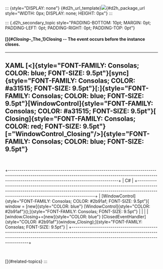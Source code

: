 ::: {style="DISPLAY: none"}
[](ms-xhelp:///?Id=d2h_url_template){#d2h_url_template}![](!package_url!){#d2h_package_url style="WIDTH: 0px; DISPLAY: none; HEIGHT: 0px"}
:::

::: {.d2h_secondary_topic style="PADDING-BOTTOM: 10pt; MARGIN: 0pt; PADDING-LEFT: 0pt; PADDING-RIGHT: 0pt; PADDING-TOP: 0pt"}
#### []{#_Closing_–_The_1}Closing -- The event occurs before the instance closes.

  ----------------------------------------------------------------------------------------------------------------------------------------------------------------------------------------------------------------------------------------------------------------------------------------------------------------------------------------------------------------------------------------------------------------------------------------------------------------
  XAML
  [\<]{style="FONT-FAMILY: Consolas; COLOR: blue; FONT-SIZE: 9.5pt"}[sync]{style="FONT-FAMILY: Consolas; COLOR: #a31515; FONT-SIZE: 9.5pt"}[:]{style="FONT-FAMILY: Consolas; COLOR: blue; FONT-SIZE: 9.5pt"}[WindowControl]{style="FONT-FAMILY: Consolas; COLOR: #a31515; FONT-SIZE: 9.5pt"}[ Closing]{style="FONT-FAMILY: Consolas; COLOR: red; FONT-SIZE: 9.5pt"}[=\"WindowControl_Closing\"/\>]{style="FONT-FAMILY: Consolas; COLOR: blue; FONT-SIZE: 9.5pt"}
  ----------------------------------------------------------------------------------------------------------------------------------------------------------------------------------------------------------------------------------------------------------------------------------------------------------------------------------------------------------------------------------------------------------------------------------------------------------------

 

+--------------------------------------------------------------------------------------------------------------------------------------------------------------------------------------------------------------------+
| C#                                                                                                                                                                                                                 |
+--------------------------------------------------------------------------------------------------------------------------------------------------------------------------------------------------------------------+
| [WindowControl]{style="FONT-FAMILY: Consolas; COLOR: #2b91af; FONT-SIZE: 9.5pt"}[ window = [new]{style="COLOR: blue"} [WindowControl]{style="COLOR: #2b91af"}();]{style="FONT-FAMILY: Consolas; FONT-SIZE: 9.5pt"} |
|                                                                                                                                                                                                                    |
| [window.Closing+=[new]{style="COLOR: blue"} [ClosedEventHandler]{style="COLOR: #2b91af"}(window_Closing);]{style="FONT-FAMILY: Consolas; FONT-SIZE: 9.5pt"}                                                        |
+--------------------------------------------------------------------------------------------------------------------------------------------------------------------------------------------------------------------+

 

[]{#related-topics}
:::
